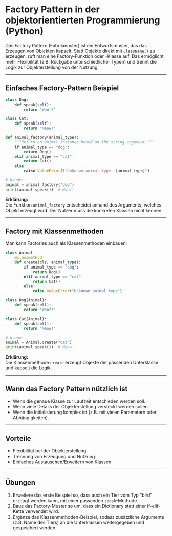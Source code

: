 # Factory Pattern in der objektorientierten Programmierung (Python)

Das Factory Pattern (Fabrikmuster) ist ein Entwurfsmuster, das das Erzeugen von Objekten kapselt.
Statt Objekte direkt mit `ClassName()` zu erzeugen, ruft man eine Factory-Funktion oder -Klasse auf.
Das ermöglicht mehr Flexibilität (z.B. Rückgabe unterschiedlicher Typen) und trennt die Logik zur
Objekterstellung von der Nutzung.

---

## Einfaches Factory-Pattern Beispiel

```python
class Dog:
    def speak(self):
        return "Woof!"

class Cat:
    def speak(self):
        return "Meow!"

def animal_factory(animal_type):
    """Return an animal instance based on the string argument."""
    if animal_type == "dog":
        return Dog()
    elif animal_type == "cat":
        return Cat()
    else:
        raise ValueError(f"Unknown animal type: {animal_type}")

# Usage:
animal = animal_factory("dog")
print(animal.speak())  # Woof!
```
**Erklärung:**  
Die Funktion `animal_factory` entscheidet anhand des Arguments, welches Objekt erzeugt wird.
Der Nutzer muss die konkreten Klassen nicht kennen.

---

## Factory mit Klassenmethoden

Man kann Factories auch als Klassenmethoden einbauen:

```python
class Animal:
    @classmethod
    def create(cls, animal_type):
        if animal_type == "dog":
            return Dog()
        elif animal_type == "cat":
            return Cat()
        else:
            raise ValueError("Unknown animal type")

class Dog(Animal):
    def speak(self):
        return "Woof!"

class Cat(Animal):
    def speak(self):
        return "Meow!"

# Usage:
animal = Animal.create("cat")
print(animal.speak())  # Meow!
```
**Erklärung:**  
Die Klassenmethode `create` erzeugt Objekte der passenden Unterklasse und kapselt die Logik.

---

## Wann das Factory Pattern nützlich ist

- Wenn die genaue Klasse zur Laufzeit entschieden werden soll.
- Wenn viele Details der Objekterstellung versteckt werden sollen.
- Wenn die Initialisierung komplex ist (z.B. mit vielen Parametern oder Abhängigkeiten).

---

## Vorteile

- Flexibilität bei der Objekterstellung.
- Trennung von Erzeugung und Nutzung.
- Einfaches Austauschen/Erweitern von Klassen.

---

## Übungen

1. Erweitere das erste Beispiel so, dass auch ein Tier vom Typ "bird" erzeugt werden kann,
   mit einer passenden `speak`-Methode.
2. Baue das Factory-Muster so um, dass ein Dictionary statt einer if-elif-Kette verwendet wird.
3. Ergänze das Klassenmethoden-Beispiel, sodass zusätzliche Argumente (z.B. Name des Tiers)
   an die Unterklassen weitergegeben und gespeichert werden.
